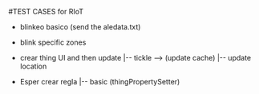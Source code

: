 
#TEST CASES for RIoT

- blinkeo basico (send the aledata.txt)
- blink specific zones

- crear thing UI and then update
  |-- tickle --> (update cache)
  |-- update location

- Esper crear regla
  |-- basic (thingPropertySetter)


